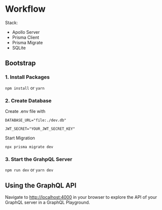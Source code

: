 # Workflow

Stack:

- Apollo Server
- Prisma Client
- Prisma Migrate
- SQLite

## Bootstrap

### 1. Install Packages
```npm install``` or ```yarn``` 

### 2. Create Database
Create .env file with
```
DATABASE_URL="file:./dev.db"

JWT_SECRET="YOUR_JWT_SECRET_KEY"
```

Start Migration
```
npx prisma migrate dev
```

### 3. Start the GrahpQL Server
```npm run dev``` or ```yarn dev```

## Using the GraphQL API
Navigate to [http://localhost:4000](http://localhost:4000) in your browser to explore the API of your GraphQL server in a GraphQL Playground.
